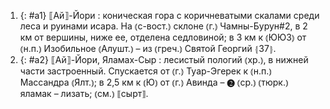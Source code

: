 ---
---

1. {: #a1} ⟦Ай⟧-Йори
: коническая гора с коричневатыми скалами среди леса и руинами исара. На ⦅с-вост.⦆ склоне ⦅г.⦆ Чамны-Бурун#2, в 2 км от вершины, ниже ее, отделена седловиной; в 3 км к ⦅ЮЮЗ⦆ от ⦅н.п.⦆ Изобильное ⦅Алушт.⦆ – из ⦅греч.⦆ Святой Георгий ⦃З7⦄.
2. {: #a2} ⟦Ай⟧-Йори, Яламах-Сыр
: лесистый пологий ⦅хр.⦆, в нижней части застроенный. Спускается от ⦅г.⦆ Туар-Эгерек к ⦅н.п.⦆ Массандра ⦅Ялт.⦆; в 2,5 км к ⦅Ю⦆ от ⦅г.⦆ Авинда – ❷ ⦅ср.⦆ ⦅тюрк.⦆ яламак – лизать; ⦅см.⦆ ⟦сырт⟧.
